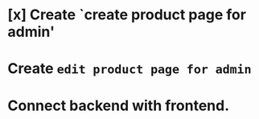 # [x] Create `create product page for admin'

# Create `edit product page for admin`

# Connect backend with frontend.
